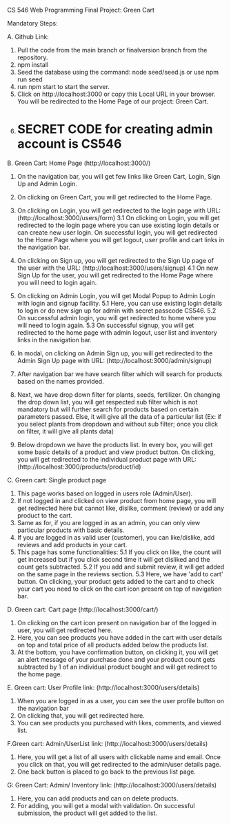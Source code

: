 CS 546 Web Programming Final Project: Green Cart

Mandatory Steps:

A. Github Link:
1. Pull the code from the main branch or finalversion  branch from the repository.
1. npm install
3. Seed the database using the command: node seed/seed.js or use npm run seed
4. run npm start to start the server.
5. Click on http://localhost:3000 or copy this Local URL in your browser. You will be redirected to the Home Page of our project: Green Cart.
6. # SECRET CODE  for creating admin account is CS546

B. Green Cart: Home Page (http://localhost:3000/)
1. On the navigation bar, you will get few links like Green Cart, Login, Sign Up  and Admin Login. 
2. On clicking on Green Cart,  you will get redirected to the Home Page.
3. On clicking on Login, you will get redirected to the login page with URL:  (http://localhost:3000/users/form)
   3.1  On clicking on Login, you will get redirected to the login page where you can use existing login details or can create new user login. On successful login, you will get redirected to the Home Page where you will get logout, user profile and cart links in the navigation bar.
   
4. On clicking on Sign up, you will get redirected to the Sign Up page of the user with the URL:  (http://localhost:3000/users/signup)
  4.1 On new Sign Up for the user, you will get redirected to the Home Page where you will need to login again.

5. On clicking on Admin Login, you will get Modal Popup to Admin Login with login and signup facility.
  5.1 Here, you can use existing login details to login or do new sign up for admin with secret passcode CS546.
  5.2 On successful admin login, you will get redirected to home where you will need to login again.
  5.3 On successful signup, you will get redirected to the home page with admin logout, user list and inventory links in the navigation bar.

6. In modal, on clicking on Admin Sign up, you will get redirected to the Admin Sign Up page with URL:  (http://localhost:3000/admin/signup)
7. After navigation bar we have search filter which will search for products based on the names provided.
8. Next, we have drop down filter for plants, seeds, fertilizer. On changing the drop down list, you will get respected sub filter which is not mandatory but will further search for products based on certain parameters passed. Else, it will give all the data of a particular list (Ex: if you select plants from dropdown and without sub filter; once you click on filter,  it will give all plants data)
9. Below dropdown we have the products list. In every box, you will get some basic details of a product and view product button. On clicking, you will get redirected to the individual product page with URL:  (http://localhost:3000/products/product/id)


C. Green cart: Single product page 
1. This page works based on logged in users role (Admin/User).
2. If not logged in and clicked on view product from home page, you will get redirected here but cannot like, dislike, comment (review) or add any product to the cart.
3. Same as for, if you are logged in as an admin, you can only view particular products with basic details.
4. If you are logged in as valid user (customer), you can like/dislike, add reviews and add products in your cart.
5. This page has some functionalities:
   5.1 If you click on like, the count will get increased but if you click second time it will get disliked and the count gets subtracted.
   5.2 If you add and submit review, it will get added on the same page in the reviews section.
   5.3 Here, we have 'add to cart' button. On clicking,  your product gets added to the cart and to check your cart you need to click on the cart icon present on top of navigation bar.

D. Green cart: Cart page (http://localhost:3000/cart/)
1. On clicking on the cart icon present on navigation bar of the logged in user, you will get redirected here.
2. Here, you can see products you have added in the cart with user details on top and total price of all products added below the products list.
3. At the bottom, you have confirmation button, on clicking it, you will get an alert message of your purchase done and your product count gets subtracted by 1 of an individual product bought and will get redirect to the home page. 

E. Green cart: User Profile link:  (http://localhost:3000/users/details)
1. When you are logged in as a user, you can see the user profile button on the navigation bar
2. On clicking that, you will get redirected here.
3. You can see products you purchased with likes, comments, and viewed list.

F.Green cart: Admin/UserList link: (http://localhost:3000/users/details)
1. Here, you will get a list of all users with clickable name and email. Once you click on that, you will get redirected to the admin/user details page.
2. One back button is placed  to go back to the previous list page.


G: Green Cart: Admin/ Inventory link: (http://localhost:3000/users/details)
1. Here, you can add products and can on delete products.
2. For adding, you will get a modal with validation. On successful submission, the product will get added to the list.
